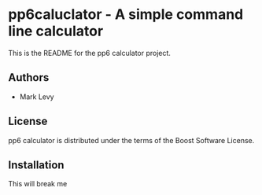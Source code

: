 pp6caluclator - A simple command line calculator
================================================
This is the README for the pp6 calculator project.

Authors
-------
- Mark Levy

License
-------
pp6 calculator is distributed under the terms of the Boost Software License. 

Installation
-----------

This will break me

